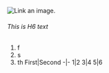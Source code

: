 ![Link an image.](/learn/azure-devops/shared/media/mara.png)
###### This is H6 text
1. f
2. s
3. th
First|Second
-|-
1|2
3|4
5|6
